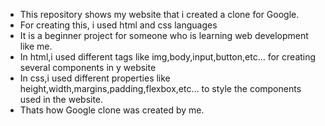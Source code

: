* This repository shows my website that i created a clone for Google.
* For creating this, i used html and css languages
* It is a beginner project for someone who is learning web development like me.
* In html,i used different tags like img,body,input,button,etc... for creating several components in y website
* In css,i used different properties like height,width,margins,padding,flexbox,etc... to style the components used in the website.
* Thats how Google clone was created by me.
